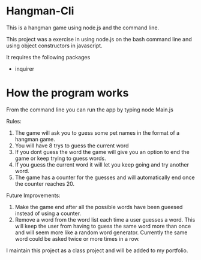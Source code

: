 # Hangman-Cli
This is a hangman game using node.js and the command line.

This project was a exercise in using node.js on the bash command line and using object constructors in javascript.

It requires the following packages
* inquirer

# How the program works

From the command line you can run the app by typing node Main.js

Rules:

1. The game will ask you to guess some pet names in the format of a hangman game.
2. You will have 8 trys to guess the current word
3. If you dont guess the word the game will give you an option to end the game or keep trying to guess words.
4. If you guess the current word it will let you keep going and try another word.
5. The game has a counter for the guesses and will automatically end once the counter reaches 20.

Future Improvements:

1. Make the game end after all the possible words have been gueesed instead of using a counter.
2. Remove a word from the word list each time a user guesses a word. This will keep the user from having to guess the same word more than once and will seem more like a random word generator. Currently the same word could be asked twice or more times in a row.

I maintain this project as a class project and will be added to my portfolio.

